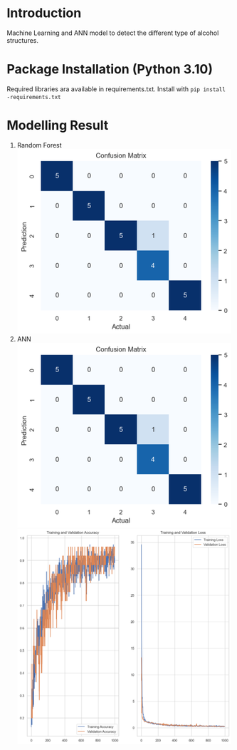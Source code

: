 # Introduction

 Machine Learning and ANN model to detect the different type of alcohol structures. 

# Package Installation (Python 3.10)
Required libraries ara available in requirements.txt. Install with ```pip install -requirements.txt```

# Modelling Result
1. Random Forest
![Confusion Matrix](https://github.com/dsprabowo/agriaku/blob/main/cm_rf.png)
2. ANN
![Confusion Matrix](https://github.com/dsprabowo/agriaku/blob/main/cm_ann.png)
![Train Validation Epochs](https://github.com/dsprabowo/agriaku/blob/main/epochs_ann.png)
